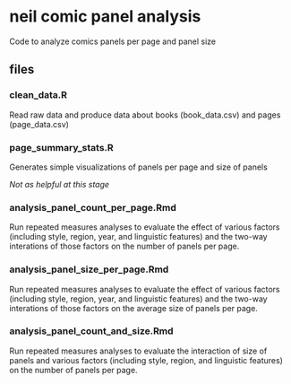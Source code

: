 # neil comic panel analysis

Code to analyze comics panels per page and panel size

## files

### clean_data.R 

Read raw data and produce data about books (book_data.csv) and pages (page_data.csv)

### page_summary_stats.R

Generates simple visualizations of panels per page and size of panels

_Not as helpful at this stage_

### analysis_panel_count_per_page.Rmd

Run repeated measures analyses to evaluate the effect of various factors (including style, region, year, and linguistic features) and the two-way interations of those factors on the number of panels per page.

### analysis_panel_size_per_page.Rmd 

Run repeated measures analyses to evaluate the effect of various factors (including style, region, year, and linguistic features) and the two-way interations of those factors on the average size of panels per page.

### analysis_panel_count_and_size.Rmd 

Run repeated measures analyses to evaluate the interaction of size of panels and various factors (including style, region, and linguistic features) on the number of panels per page.

 
